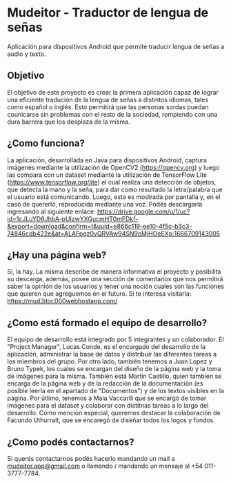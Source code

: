 # <h1>Mudeitor - Traductor de lengua de señas</h1>
Aplicación para dispositivos Android que permite traducir lengua de señas a audio y texto.

## Objetivo
 El objetivo de este proyecto es crear la primera aplicación capaz de lograr una eficiente tradución de la lengua de señas a distintos idiomas, tales como español o inglés. Esto permitirá que las personas sordas puedan counicarse sin problemas con el resto de la sociedad, rompiendo con una dura barrera que los desplaza de la misma.

## ¿Como funciona?
 La aplicación, desarrollada en Java para dispositivos Android, captura imágenes mediante la utilización de OpenCV2 (https://opencv.org) y luego las compara con un dataset mediante la utilización de TensorFlow Lite (https://www.tensorflow.org/lite) el cual realiza una detección de objetos, que detecta la mano y la seña, para dar como resultado la letra/palabra que el usuario está comunicando. Luego, esta es mostrada por pantalla y, en el caso de quererlo, reproducida mediante una voz. Podés descargarla ingresando al siguiente enlace: https://drive.google.com/u/1/uc?id=1cJLuYD6JhbA-pUIzwYXGucmHT0mFDkf-&export=download&confirm=t&uuid=e866c119-ee10-4f5c-b3c3-74846cdb422e&at=ALAFpqz0yQRVAw94SN9oMjHOeEXp:1666709143005

## ¿Hay una página web?
 Si, la hay. La misma describe de manera informativa el proyecto y posibilita su descarga, además, posee una sección de comentarios que nos permitirá saber la opinión de los usuarios y tener una noción cuales son las funciones que quieren que agreguemos en el futuro. Si te interesa visitarla: https://mud3itor.000webhostapp.com/

## ¿Como está formado el equipo de desarrollo?
 El equipo de desarrollo está integrado por 5 integrantes y un colaborador. El "Project Manager", Lucas Conde, es el encargado del desarrollo de la aplicación, administrar la base de datos y distribuir las diferentes tareas a los miembros del grupo. Por otro lado, también tenemos a Juan Lopez y Bruno Typek, los cuales se encargan del diseño de la página web y la toma de imágenes para la misma. También está Martin Castillo, quien también se encarga de la página web y de la redacción de la documentación (es posible leerla en el apartado de "Documentos") y de los textos visibles en la página. Por útlimo, tenemos a Maia Vaccarili que se encargó de tomar imágenes para el dataset y colaborar con distitnas tareas a lo largo del desarrollo. Como mención especial, queremos destacar la colaboración de Facundo Uthurralt, que se encaregó de diseñar todos los logos y fondos.
 
 ## ¿Como podés contactarnos?
  Si querés contactarnos podés hacerlo mandando un mail a mudeitor.app@gmail.com o llamando / mandando un mensaje al +54 011-3777-7784.
